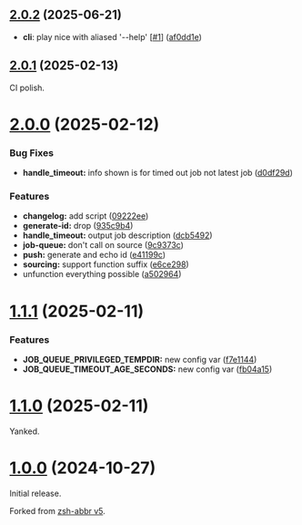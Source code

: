 ## [2.0.2](https://github.com/olets/zsh-job-queue/compare/v2.0.1...v2.0.2) (2025-06-21)

- **cli**: play nice with aliased '--help' [[#1](https://github.com/olets/zsh-job-queue/issues/1)] ([af0dd1e](https://github.com/olets/zsh-job-queue/commit/af0dd1ee1c39a51e1980dc9508efabf4fa8a8d11))

## [2.0.1](https://github.com/olets/zsh-job-queue/compare/v2.0.0...v2.0.1) (2025-02-13)

CI polish.

# [2.0.0](https://github.com/olets/zsh-job-queue/compare/v1.1.1...v2.0.0) (2025-02-12)

### Bug Fixes

- **handle_timeout:** info shown is for timed out job not latest job ([d0df29d](https://github.com/olets/zsh-job-queue/commit/d0df29d058754ed00a962424632d5c98cbcf4185))

### Features

- **changelog:** add script ([09222ee](https://github.com/olets/zsh-job-queue/commit/09222ee62ded7624eb3eb8c2f722ad2a6ac7d395))
- **generate-id:** drop ([935c9b4](https://github.com/olets/zsh-job-queue/commit/935c9b4487555e37d0a868b132082014d6b55380))
- **handle_timeout:** output job description ([dcb5492](https://github.com/olets/zsh-job-queue/commit/dcb5492b52c981299604a805f413a934fcc695c0))
- **job-queue:** don't call on source ([9c9373c](https://github.com/olets/zsh-job-queue/commit/9c9373c2d0eb206bcd363ca53b8b055d4e3c7956))
- **push:** generate and echo id ([e41199c](https://github.com/olets/zsh-job-queue/commit/e41199ce0ad133300de6ea6c68286fe4ed82c487))
- **sourcing:** support function suffix ([e6ce298](https://github.com/olets/zsh-job-queue/commit/e6ce298e4fc7cc39828bbd897eba2265100939f7))
- unfunction everything possible ([a502964](https://github.com/olets/zsh-job-queue/commit/a5029645da6cc1084ae1d8f4a40ce0ddcac7e3a7))

# [1.1.1](https://github.com/olets/zsh-job-queue/compare/v1.0.0...v1.1.1) (2025-02-11)

### Features

- **JOB_QUEUE_PRIVILEGED_TEMPDIR:** new config var ([f7e1144](https://github.com/olets/zsh-job-queue/commit/f7e114415b86b7319cfe499b76c8a905800f78b4))
- **JOB_QUEUE_TIMEOUT_AGE_SECONDS:** new config var ([fb04a15](https://github.com/olets/zsh-job-queue/commit/fb04a15feadedb9ce5f6ff218c6e46c401c8caf2))

# [1.1.0](https://github.com/olets/zsh-job-queue/compare/v1.0.0...v1.1.0) (2025-02-11)

Yanked.

# [1.0.0](https://github.com/olets/zsh-abbr/compare/initial...v1.0.0) (2024-10-27)

Initial release.

Forked from [zsh-abbr v5](https://v5.zsh-abbr.olets.dev/).

